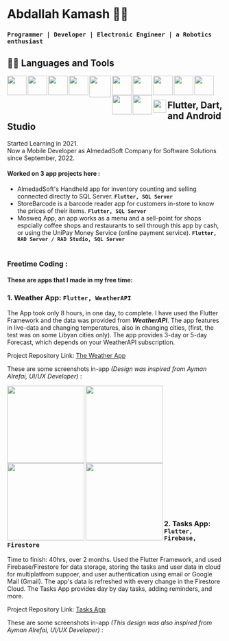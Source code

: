 # Abdallah Kamash 🤖✨
### **`Programmer | Developer | Electronic Engineer | a Robotics enthusiast`**


  
## 🧑‍💻 Languages and Tools

<img align="left" width="45px" src="https://cdn.jsdelivr.net/gh/devicons/devicon/icons/flutter/flutter-original.svg" />
<img align="left" width="45px" src="https://cdn.jsdelivr.net/gh/devicons/devicon/icons/dart/dart-original.svg" />
<img align="left" width="45px" src="https://cdn.jsdelivr.net/gh/devicons/devicon/icons/androidstudio/androidstudio-original.svg" />
<img align="left" width="45px" src="https://dtffvb2501i0o.cloudfront.net/images/logos/logo-page/rad-studio-logo-1024.png" />
<img align="left" width="50px" src="https://www.brightanalytics.eu/wp-content/uploads/SQL-server-logo.png" />
<img align="left" width="45px" src="https://cdn.jsdelivr.net/gh/devicons/devicon/icons/html5/html5-original.svg" />
<img align="left" width="45px" src="https://cdn.jsdelivr.net/gh/devicons/devicon/icons/css3/css3-original.svg" />
<img align="left" width="45px" src="https://cdn.jsdelivr.net/gh/devicons/devicon/icons/bootstrap/bootstrap-original.svg" />
<img align="left" width="45px" src="https://cdn.jsdelivr.net/gh/devicons/devicon/icons/arduino/arduino-original-wordmark.svg" />
<img align="left" width="45px" src="https://cdn.jsdelivr.net/gh/devicons/devicon/icons/c/c-original.svg" />
<img align="left" width="45px" src="https://cdn.jsdelivr.net/gh/devicons/devicon/icons/cplusplus/cplusplus-original.svg" />
<img align="left" width="45px" src="https://cdn.jsdelivr.net/gh/devicons/devicon/icons/csharp/csharp-original.svg" />
<br/>

#

## <img align="left" width="30px" src="https://cdn.jsdelivr.net/gh/devicons/devicon/icons/flutter/flutter-original.svg" /> Flutter, Dart, and Android Studio

<p>Started Learning in 2021. <br/> Now a Mobile Developer as AlmedadSoft Company for Software Solutions since September, 2022.<br/><p/>

#### Worked on 3 app projects here :
  - AlmedadSoft's Handheld app for inventory counting and selling connected directly to SQL Server. **`Flutter, SQL Server`** <br/>
  - StoreBarcode is a barcode reader app for customers in-store to know the prices of their items.  **`Flutter, SQL Server`** <br/>
  - Mosweq App, an app works as a menu and a sell-point for shops espcially coffee shops and restaurants to sell through this app by cash, or using the UniPay Money Service (online payment service).  **`Flutter, RAD Server / RAD Studio, SQL Server`** <br/><br/>

### Freetime Coding :
#### These are apps that I made in my free time:

### 1. Weather App: **`Flutter, WeatherAPI`**

The App took only 8 hours, in one day, to complete. I have used the Flutter Framework and the data was provided from ***WeatherAPI***.
The app features in live-data and changing temperatures, also in changing cities, (first, the test was on some Libyan cities only).
The app provides 3-day or 5-day Forecast, which depends on your WeatherAPI subscription.

Project Repository Link: [The Weather App](https://github.com/AbdallahKamash/weather-app)

These are some screenshots in-app *(Design was inspired from Ayman Alrefai, UI/UX Developer)* :

<img align="left" width="180px" src="https://user-images.githubusercontent.com/93958137/225906557-372ef32c-9bff-46c9-baa3-8fd05445cb07.jpg" />
<img align="left" width="180px" src="https://user-images.githubusercontent.com/93958137/225906941-d7021cd1-a43c-40c0-976d-b55798efcb74.jpg" />
<img align="left" width="180px" src="https://user-images.githubusercontent.com/93958137/225906954-60a1a6c7-c3de-4ab6-8d6b-0ef0edda6402.jpg" />
<img align="left" width="180px" src="https://user-images.githubusercontent.com/93958137/225906982-0c60088d-4679-46f4-a996-be6a2dc7ab08.jpg" />
<br/>
<br/>
<br/>
<br/>
<br/>
<br/>
<br/>
<br/>
<br/>
<br/>
<br/>
<br/>
<br/>
<br/>
<br/>
<br/>
<br/>


### 2. Tasks App: **`Flutter, Firebase, Firestore`**

Time to finish: 40hrs, over 2 months. Used the Flutter Framework, and used Firebase/Firestore for data storage, storing the tasks and user data in cloud for multiplatfrom suppoer, and user authentication using email or Google Mail (Gmail). The app's data is refreshed with every change in the Firestore Cloud. The Tasks App provides day by day tasks, adding reminders, and more.

Project Repository Link: [Tasks App](https://github.com/AbdallahKamash)

These are some screenshots in-app *(This design was also inspired from Ayman Alrefai, UI/UX Developer)* :


